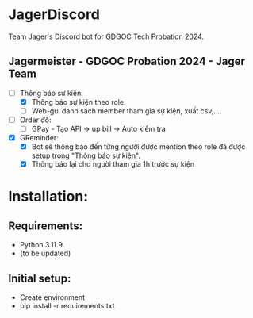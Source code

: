 # JagerDiscord
Team Jager's Discord bot for GDGOC Tech Probation 2024.
## Jagermeister - GDGOC Probation 2024 - Jager Team
- [ ] Thông báo sự kiện:
  - [x] Thông báo sự kiện theo role.
  - [ ] Web-gui danh sách member tham gia sự kiện, xuất csv,....
- [ ] Order đồ:
  - [ ] GPay - Tạo API → up bill → Auto kiểm tra
- [x] GReminder:
  - [x] Bot sẽ thông báo đến từng người được mention theo role đã được setup trong "Thông báo sự kiện".
  - [x] Thông báo lại cho người tham gia 1h trước sự kiện
# Installation:
## Requirements:
- Python 3.11.9.
- (to be updated)
## Initial setup:
- Create environment
- pip install -r requirements.txt

